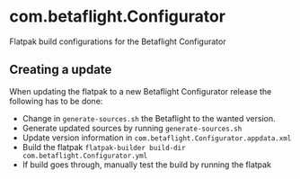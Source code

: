 # com.betaflight.Configurator
Flatpak build configurations for the Betaflight Configurator

## Creating a update

When updating the flatpak to a new Betaflight Configurator release the following has to be done:
- Change in `generate-sources.sh` the Betaflight to the wanted version.
- Generate updated sources by running `generate-sources.sh`
- Update version information in `com.betaflight.Configurator.appdata.xml`
- Build the flatpak `flatpak-builder build-dir com.betaflight.Configurator.yml`
- If build goes through, manually test the build by running the flatpak
